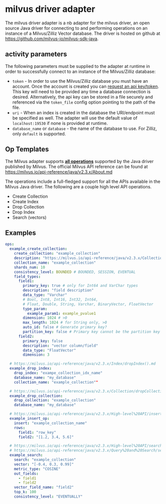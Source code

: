# milvus driver adapter

The milvus driver adapter is a nb adapter for the milvus driver, an open source Java driver for connecting to and
performing operations on an instance of a Milvus/Zilliz Vector database. The driver is hosted on github at
https://github.com/milvus-io/milvus-sdk-java.

## activity parameters

The following parameters must be supplied to the adapter at runtime in order to successfully connect to an
instance of the Milvus/Zilliz database:

* `token` - In order to use the Milvus/Zilliz database you must have an account. Once the account is created you
  can [request
  an api key/token](https://milvus.io/docs/users_and_roles.md#Users-and-Roles). This key will need to be provided any
  time a database connection is desired. Alternatively,
  the api key can be stored in a file securely and referenced via the `token_file` config option pointing to the path of
  the file.
* `uri` - When an index is created in the database the URI/endpoint must be specified as well. The adapter will
  use the default value of `localhost:19530` if none is provided at runtime.
* `database_name` or `database` - the name of the database to use. For Zilliz, only `default` is supported.

## Op Templates

The Milvus adapter supports [**all operations**](../java/io/nosqlbench/adapter/milvus/ops) supported by the Java
driver
published by Milvus.
The official Milvus API reference can be found at
https://milvus.io/api-reference/java/v2.3.x/About.md

The operations include a full-fledged support for all the APIs available in the Milvus Java driver.
The following are a couple high level API operations.

* Create Collection
* Create Index
* Drop Collection
* Drop Index
* Search (vectors)

## Examples

```yaml
ops:
  example_create_collection:
    create_collection: "example_collection"
    description: "https://milvus.io/api-reference/java/v2.3.x/Collection/createCollection().md"
    collection_name: "example_collection"
    shards_num: 10
    consistency_level: BOUNDED # BOUNDED, SESSION, EVENTUAL
    field_types:
      field1:
        primary_key: true # only for Int64 and VarChar types
        description: "field description"
        data_type: "Varchar"
        # Bool, Int8, Int16, Int32, Int64,
        # Float, Double, String, Varchar, BinaryVector, FloatVector
        type_param:
          example_param1: example_pvalue1
        dimension: 1024 # >0
        max_length: 1024 # for String only, >0
        auto_id: false # Generate primary key?
        partition_key: false # Primary key cannot be the partition key too
      field2:
        primary_key: false
        description: "vector column/field"
        data_type: "FloatVector"
        dimension: 3

  # https://milvus.io/api-reference/java/v2.3.x/Index/dropIndex().md
  example_drop_index:
    drop_index: "exampe_collection_idx_name"
    database_name: "my_database"
    collection_name: "example_collection""

  # https://milvus.io/api-reference/java/v2.3.x/Collection/dropCollection().md
  example_drop_collection:
    drop_collection: "example_collection"
    database_name: "my_database"

  # https://milvus.io/api-reference/java/v2.3.x/High-level%20API/insert().md
  example_insert_op:
    insert: "example_collection_name"
    rows:
      field1: "row_key"
      field2: "[1.2, 3.4, 5.6]"

  # https://milvus.io/api-reference/java/v2.3.x/High-level%20API/search().md
  # https://milvus.io/api-reference/java/v2.3.x/Query%20and%20Search/search().md
  example_search:
    search: "example_collection"
    vector: "[-0.4, 0.3, 0.99]"
    metric_type: "COSINE"
    out_fields:
      - field1
      - field2
    vector_field_name: "field2"
    top_k: 100
    consistency_level: "EVENTUALLY"
```
